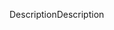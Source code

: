 <span data-ttu-id="142d6-101">Description</span><span class="sxs-lookup"><span data-stu-id="142d6-101">Description</span></span>
